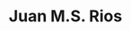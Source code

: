 ---
title: Juan M.S. Rios
name: Juan M.S. Rios
authors:
- Telior

superuser: false

bio: >
  Profesor adjunto de lógica en la Facultad de Filosofía y Letras de la UNAM, interesado en la familia de lenguajes de programación LISP, las tecnologías libres, la seguridad digital, el diseño de videojuegos, la auto-organización y la filosofía de Spinoza.

education:
  courses:
  - institution: Facultad de Filosofía y Letras, UNAM

social:
- icon: telegram
  icon_pack: fab
  link: "https://telegram.me/T3lior"

user_groups:
  - Alumnos
---